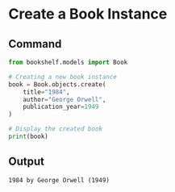 # Create a Book Instance

## Command

```python
from bookshelf.models import Book

# Creating a new book instance
book = Book.objects.create(
    title="1984",
    author="George Orwell",
    publication_year=1949
)

# Display the created book
print(book)
```

## Output

```
1984 by George Orwell (1949)
```
